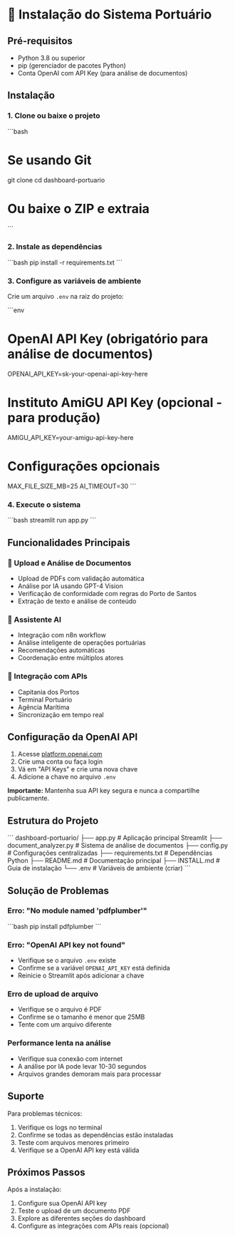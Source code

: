 # 🚢 Instalação do Sistema Portuário

## Pré-requisitos

- Python 3.8 ou superior
- pip (gerenciador de pacotes Python)
- Conta OpenAI com API Key (para análise de documentos)

## Instalação

### 1. Clone ou baixe o projeto
\`\`\`bash
# Se usando Git
git clone <repository-url>
cd dashboard-portuario

# Ou baixe o ZIP e extraia
\`\`\`

### 2. Instale as dependências
\`\`\`bash
pip install -r requirements.txt
\`\`\`

### 3. Configure as variáveis de ambiente

Crie um arquivo `.env` na raiz do projeto:

\`\`\`env
# OpenAI API Key (obrigatório para análise de documentos)
OPENAI_API_KEY=sk-your-openai-api-key-here

# Instituto AmiGU API Key (opcional - para produção)
AMIGU_API_KEY=your-amigu-api-key-here

# Configurações opcionais
MAX_FILE_SIZE_MB=25
AI_TIMEOUT=30
\`\`\`

### 4. Execute o sistema
\`\`\`bash
streamlit run app.py
\`\`\`

## Funcionalidades Principais

### 📄 Upload e Análise de Documentos
- Upload de PDFs com validação automática
- Análise por IA usando GPT-4 Vision
- Verificação de conformidade com regras do Porto de Santos
- Extração de texto e análise de conteúdo

### 🤖 Assistente AI
- Integração com n8n workflow
- Análise inteligente de operações portuárias
- Recomendações automáticas
- Coordenação entre múltiplos atores

### 📡 Integração com APIs
- Capitania dos Portos
- Terminal Portuário
- Agência Marítima
- Sincronização em tempo real

## Configuração da OpenAI API

1. Acesse [platform.openai.com](https://platform.openai.com)
2. Crie uma conta ou faça login
3. Vá em "API Keys" e crie uma nova chave
4. Adicione a chave no arquivo `.env`

**Importante:** Mantenha sua API key segura e nunca a compartilhe publicamente.

## Estrutura do Projeto

\`\`\`
dashboard-portuario/
├── app.py                 # Aplicação principal Streamlit
├── document_analyzer.py   # Sistema de análise de documentos
├── config.py             # Configurações centralizadas
├── requirements.txt      # Dependências Python
├── README.md            # Documentação principal
├── INSTALL.md           # Guia de instalação
└── .env                 # Variáveis de ambiente (criar)
\`\`\`

## Solução de Problemas

### Erro: "No module named 'pdfplumber'"
\`\`\`bash
pip install pdfplumber
\`\`\`

### Erro: "OpenAI API key not found"
- Verifique se o arquivo `.env` existe
- Confirme se a variável `OPENAI_API_KEY` está definida
- Reinicie o Streamlit após adicionar a chave

### Erro de upload de arquivo
- Verifique se o arquivo é PDF
- Confirme se o tamanho é menor que 25MB
- Tente com um arquivo diferente

### Performance lenta na análise
- Verifique sua conexão com internet
- A análise por IA pode levar 10-30 segundos
- Arquivos grandes demoram mais para processar

## Suporte

Para problemas técnicos:
1. Verifique os logs no terminal
2. Confirme se todas as dependências estão instaladas
3. Teste com arquivos menores primeiro
4. Verifique se a OpenAI API key está válida

## Próximos Passos

Após a instalação:
1. Configure sua OpenAI API key
2. Teste o upload de um documento PDF
3. Explore as diferentes seções do dashboard
4. Configure as integrações com APIs reais (opcional)
